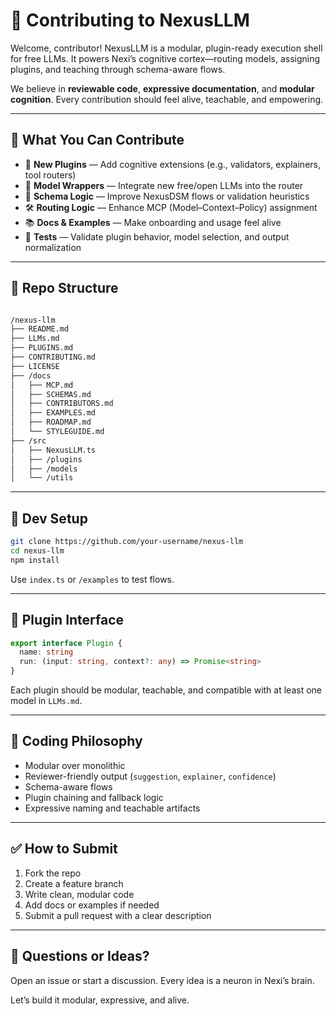 # 🤝 Contributing to NexusLLM

Welcome, contributor! NexusLLM is a modular, plugin-ready execution shell for free LLMs. It powers Nexi’s cognitive cortex—routing models, assigning plugins, and teaching through schema-aware flows.

We believe in **reviewable code**, **expressive documentation**, and **modular cognition**. Every contribution should feel alive, teachable, and empowering.

---

## 🧠 What You Can Contribute

- 🧩 **New Plugins** — Add cognitive extensions (e.g., validators, explainers, tool routers)
- 🧠 **Model Wrappers** — Integrate new free/open LLMs into the router
- 📎 **Schema Logic** — Improve NexusDSM flows or validation heuristics
- 🛠️ **Routing Logic** — Enhance MCP (Model–Context–Policy) assignment
- 📚 **Docs & Examples** — Make onboarding and usage feel alive
- 🧪 **Tests** — Validate plugin behavior, model selection, and output normalization

---

## 📁 Repo Structure

```bash

/nexus-llm
├── README.md
├── LLMs.md
├── PLUGINS.md
├── CONTRIBUTING.md
├── LICENSE
├── /docs
│   ├── MCP.md
│   ├── SCHEMAS.md
│   ├── CONTRIBUTORS.md
│   ├── EXAMPLES.md
│   ├── ROADMAP.md
│   └── STYLEGUIDE.md
├── /src
│   ├── NexusLLM.ts
│   ├── /plugins
│   ├── /models
│   └── /utils

```

---

## 🧪 Dev Setup

```bash
git clone https://github.com/your-username/nexus-llm
cd nexus-llm
npm install
```

Use `index.ts` or `/examples` to test flows.

---

## 🧩 Plugin Interface

```ts
export interface Plugin {
  name: string
  run: (input: string, context?: any) => Promise<string>
}
```

Each plugin should be modular, teachable, and compatible with at least one model in `LLMs.md`.

---

## 🧠 Coding Philosophy

- Modular over monolithic
- Reviewer-friendly output (`suggestion`, `explainer`, `confidence`)
- Schema-aware flows
- Plugin chaining and fallback logic
- Expressive naming and teachable artifacts

---

## ✅ How to Submit

1. Fork the repo
2. Create a feature branch
3. Write clean, modular code
4. Add docs or examples if needed
5. Submit a pull request with a clear description

---

## 💬 Questions or Ideas?

Open an issue or start a discussion. Every idea is a neuron in Nexi’s brain.

Let’s build it modular, expressive, and alive.
